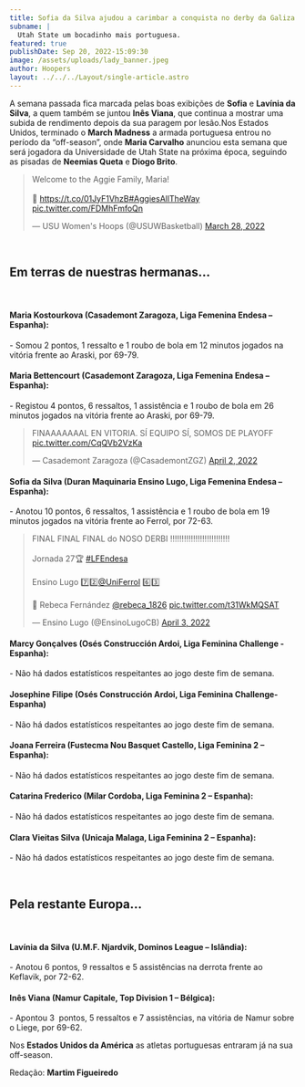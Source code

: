 ```yaml
---
title: Sofia da Silva ajudou a carimbar a conquista no derby da Galiza.
subname: |
  Utah State um bocadinho mais portuguesa.
featured: true
publishDate: Sep 20, 2022-15:09:30
image: /assets/uploads/lady_banner.jpeg
author: Hoopers
layout: ../../../Layout/single-article.astro
---
```

A semana passada fica marcada pelas boas exibições de **Sofia** e **Lavínia da Silva**, a quem também se juntou **Inês Viana**, que continua a mostrar uma subida de rendimento depois da sua paragem por lesão.Nos Estados Unidos, terminado o **March Madness** a armada portuguesa entrou no período da “off-season”, onde **Maria Carvalho** anunciou esta semana que será jogadora da Universidade de Utah State na próxima época, seguindo as pisadas de **Neemias Queta** e **Diogo Brito**.

<blockquote class="twitter-tweet"><p lang="en" dir="ltr">Welcome to the Aggie Family, Maria!<br><br>🔗 <a href="https://t.co/01JyF1VhzB">https://t.co/01JyF1VhzB</a><a href="https://twitter.com/hashtag/AggiesAllTheWay?src=hash&amp;ref_src=twsrc%5Etfw">#AggiesAllTheWay</a> <a href="https://t.co/FDMhFmfoQn">pic.twitter.com/FDMhFmfoQn</a></p>&mdash; USU Women&#39;s Hoops (@USUWBasketball) <a href="https://twitter.com/USUWBasketball/status/1508483535253880838?ref_src=twsrc%5Etfw">March 28, 2022</a></blockquote>

</br>

## Em terras de nuestras hermanas…

</br>

#### Maria Kostourkova (Casademont Zaragoza, Liga Femenina Endesa – Espanha):

\- Somou 2 pontos, 1 ressalto e 1 roubo de bola em 12 minutos jogados na vitória frente ao Araski, por 69-79.

#### Maria Bettencourt (Casademont Zaragoza, Liga Femenina Endesa – Espanha):

\- Registou 4 pontos, 6 ressaltos, 1 assistência e 1 roubo de bola em 26 minutos jogados na vitória frente ao Araski, por 69-79.

<blockquote class="twitter-tweet"><p lang="es" dir="ltr">FINAAAAAAAL EN VITORIA. SÍ EQUIPO SÍ, SOMOS DE PLAYOFF <a href="https://t.co/CqQVb2VzKa">pic.twitter.com/CqQVb2VzKa</a></p>&mdash; Casademont Zaragoza (@CasademontZGZ) <a href="https://twitter.com/CasademontZGZ/status/1510317413946040323?ref_src=twsrc%5Etfw">April 2, 2022</a></blockquote>

#### Sofia da Silva (Duran Maquinaria Ensino Lugo, Liga Femenina Endesa – Espanha):

\- Anotou 10 pontos, 6 ressaltos, 1 assistência e 1 roubo de bola em 19 minutos jogados na vitória frente ao Ferrol, por 72-63.

<blockquote class="twitter-tweet"><p lang="en" dir="ltr">FINAL FINAL FINAL do NOSO DERBI ‼️‼️‼️‼️‼️‼️‼️‼️‼️‼️‼️‼️‼️<br><br>Jornada 27🏆 <a href="https://twitter.com/hashtag/LFEndesa?src=hash&amp;ref_src=twsrc%5Etfw">#LFEndesa</a>       <br><br>Ensino Lugo 7️⃣2️⃣<a href="https://twitter.com/UniFerrol?ref_src=twsrc%5Etfw">@UniFerrol</a> 6️⃣3️⃣<br><br>📸 Rebeca Fernández <a href="https://twitter.com/rebeca_1826?ref_src=twsrc%5Etfw">@rebeca_1826</a> <a href="https://t.co/t31WkMQSAT">pic.twitter.com/t31WkMQSAT</a></p>&mdash; Ensino Lugo (@EnsinoLugoCB) <a href="https://twitter.com/EnsinoLugoCB/status/1510674083184353280?ref_src=twsrc%5Etfw">April 3, 2022</a></blockquote>

#### Marcy Gonçalves (Osés Construcción Ardoi, Liga Feminina Challenge - Espanha): 

\- Não há dados estatísticos respeitantes ao jogo deste fim de semana.

#### Josephine Filipe (Osés Construcción Ardoi, Liga Feminina Challenge- Espanha)

\- Não há dados estatísticos respeitantes ao jogo deste fim de semana. 

#### Joana Ferreira (Fustecma Nou Basquet Castello, Liga Feminina 2 – Espanha):

\- Não há dados estatísticos respeitantes ao jogo deste fim de semana. 

#### Catarina Frederico (Milar Cordoba, Liga Feminina 2 – Espanha):

\- Não há dados estatísticos respeitantes ao jogo deste fim de semana. 

#### Clara Vieitas Silva (Unicaja Malaga, Liga Feminina 2 – Espanha):

\- Não há dados estatísticos respeitantes ao jogo deste fim de semana. 

</br>

## Pela restante Europa…

</br>

#### Lavínia da Silva (U.M.F. Njardvik, Dominos League – Islândia):

\- Anotou 6 pontos, 9 ressaltos e 5 assistências na derrota frente ao Keflavik, por 72-62.

#### Inês Viana (Namur Capitale, Top Division 1 – Bélgica):

\- Apontou 3  pontos, 5 ressaltos e 7 assistências, na vitória de Namur sobre o Liege, por 69-62.

Nos **Estados Unidos da América** as atletas portuguesas entraram já na sua off-season.

Redação: **Martim Figueiredo**











<script async src="https://platform.twitter.com/widgets.js" charset="utf-8"></script>